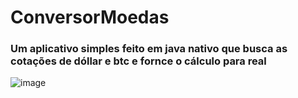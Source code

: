 # ConversorMoedas
### Um aplicativo simples feito em java nativo que busca as cotações de dóllar e btc e fornce o cálculo para real

![image](https://user-images.githubusercontent.com/39336736/124403658-dc950880-dd0d-11eb-9b01-761a369cb664.png)
